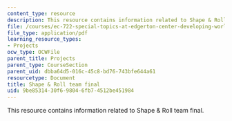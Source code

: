 ```yaml
---
content_type: resource
description: This resource contains information related to Shape & Roll team final.
file: /courses/ec-722-special-topics-at-edgerton-center-developing-world-prosthetics-spring-2010/9be8531430f698046fb74512be451984_MITEC_722S10_shpnrol_final.pdf
file_type: application/pdf
learning_resource_types:
- Projects
ocw_type: OCWFile
parent_title: Projects
parent_type: CourseSection
parent_uid: dbba64d5-016c-45c8-bd76-743bfe644a61
resourcetype: Document
title: Shape & Roll team final
uid: 9be85314-30f6-9804-6fb7-4512be451984
---
```

This resource contains information related to Shape & Roll team final.


